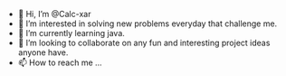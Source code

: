- 👋 Hi, I’m @Calc-xar
- 👀 I’m interested in solving new problems everyday that challenge me.
- 🌱 I’m currently learning java.
- 💞️ I’m looking to collaborate on any fun and interesting project ideas anyone have.
- 📫 How to reach me ...

<!---
Calc-xar/Calc-xar is a ✨ special ✨ repository because its `README.md` (this file) appears on your GitHub profile.
You can click the Preview link to take a look at your changes.
--->
